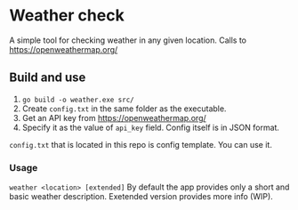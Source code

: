 # Weather check
A simple tool for checking weather in any given location. Calls to https://openweathermap.org/

## Build and use
1. `go build -o weather.exe src/`
2. Create `config.txt` in the same folder as the executable.
3. Get an API key from https://openweathermap.org/
4. Specify it as the value of `api_key` field. Config itself is in JSON format. 

`config.txt` that is located in this repo is config template. You can use it.

### Usage
`weather <location> [extended]`
By default the app provides only a short and basic weather description.
Exetended version provides more info (WIP).